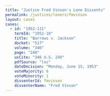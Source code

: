 ```yaml
---
title: "Justice Fred Vinson's Lone Dissents"
permalink: /justices/loners/fmvinson
layout: cases
cases:
  - id: "1952-111"
    termId: "1952-10"
    title: "Barrows v. Jackson"
    docket: "517"
    volume: "346"
    page: "249"
    usCite: "346 U.S. 249"
    pdfSource: "loc"
    dateDecision: "Monday, June 15, 1953"
    voteMajority: 6
    voteMinority: 1
    dissenterId: fmvinson
    dissenterName: "Fred Vinson"
---
```

